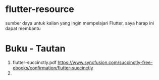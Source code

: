 # flutter-resource
sumber daya untuk kalian yang ingin mempelajari Flutter, saya harap ini dapat membantu

# Buku - Tautan
1. flutter-succinctly.pdf https://www.syncfusion.com/succinctly-free-ebooks/confirmation/flutter-succinctly
2. 
